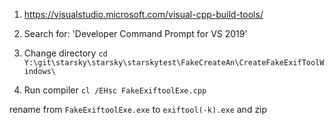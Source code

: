 1. https://visualstudio.microsoft.com/visual-cpp-build-tools/

2. Search for: 'Developer Command Prompt for VS 2019'

3. Change directory
`cd  Y:\git\starsky\starsky\starskytest\FakeCreateAn\CreateFakeExifToolWindows\`

3. Run compiler
`cl /EHsc FakeExiftoolExe.cpp`

rename from `FakeExiftoolExe.exe` to `exiftool(-k).exe`
and zip